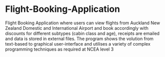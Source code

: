 # Flight-Booking-Application
Flight Booking Application where users can view flights from Auckland New Zealand Domestic and International Airport and book accordingly with discounts for different subtypes (cabin class and age), receipts are emailed and data is stored in external files.
The program shows the volution from text-based to graphical user-interface and utilises a variety of complex programming techniques as required at NCEA level 3
